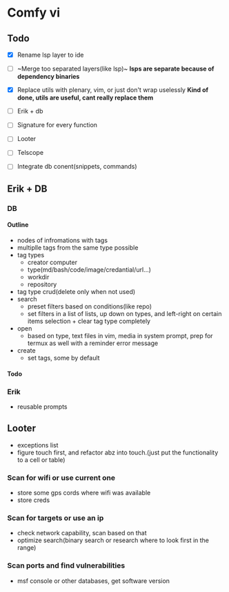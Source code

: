 # Comfy vi

## Todo

 - [x] Rename lsp layer to ide
 - [ ] ~Merge too separated layers(like lsp)~ **lsps are separate because of dependency binaries**
 - [x] Replace utils with plenary, vim, or just don't wrap uselessly **Kind of done, utils are useful, cant really replace them**
 - [ ] Erik + db
 - [ ] Signature for every function
 - [ ] Looter
 - [ ] Telscope
 - [ ] Integrate db conent(snippets, commands)


## Erik + DB

### DB

#### Outline
 - nodes of infromations with tags
 - multiplle tags from the same type possible
 - tag types
     - creator computer
     - type(md/bash/code/image/credantial/url...)
     - workdir
     - repository
 - tag type crud(delete only when not used)
 - search
     - preset filters based on conditions(like repo)
     - set filters in a list of lists, up down on types, and left-right on certain items selection + clear tag type completely
 - open
     - based on type, text files in vim, media in system prompt, prep for termux as well with a reminder error message
 - create
     - set tags, some by default

#### Todo

### Erik
 - reusable prompts


## Looter
 - exceptions list
 - figure touch first, and refactor abz into touch.(just put the functionality to a cell or table)

### Scan for wifi or use current one
 - store some gps cords where wifi was available
 - store creds

### Scan for targets or use an ip
 - check network capability, scan based on that
 - optimize search(binary search or research where to look first in the range)

### Scan ports and find vulnerabilities
 - msf console or other databases, get software version
